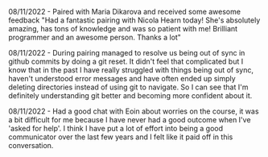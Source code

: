08/11/2022 - Paired with Maria Dikarova and received some awesome feedback "Had a fantastic pairing with Nicola Hearn today! She's absolutely amazing, has tons of knowledge and was so patient with me! Brilliant programmer and an awesome person. Thanks a lot"

08/11/2022 - During pairing managed to resolve us being out of sync in github commits by doing a git reset. It didn't feel that complicated but I know that in the past I have really struggled with things being out of sync, haven't understood error messages and have often ended up simply deleting directories instead of using git to navigate. So I can see that I'm definitely understanding git better and becoming more confident about it. 

08/11/2022 - Had a good chat with Eoin about worries on the course, it was a bit difficult for me because I have never had a good outcome when I've 'asked for help'. I think I have put a lot of effort into being a good communicator over the last few years and I felt like it paid off in this conversation.